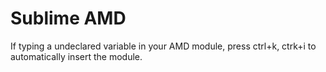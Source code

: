 # Sublime AMD


If typing a undeclared variable in your AMD module, press ctrl+k, ctrk+i to automatically insert the module.
